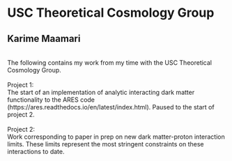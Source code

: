 USC Theoretical Cosmology Group
===============================
Karime Maamari
--------------
<br>
The following contains my work from my time with the USC Theoretical Cosmology Group.
<br><br>
Project 1:<br>
The start of an implementation of analytic interacting dark matter functionality to the ARES code (https://ares.readthedocs.io/en/latest/index.html). Paused to the start of project 2.
<br><br>
Project 2:<br>
Work corresponding to paper in prep on new dark matter-proton interaction limits. These limits represent the most stringent constraints on these interactions to date.
